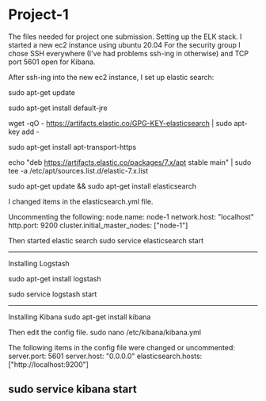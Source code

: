 # Project-1
The files needed for project one submission.
Setting up the ELK stack. I started a new ec2 instance using ubuntu 20.04
For the security group I chose SSH everywhere (I've had problems ssh-ing in otherwise) and TCP port 5601 
open for Kibana.

After ssh-ing into the new ec2 instance, I set up elastic search:

sudo apt-get update

sudo apt-get install default-jre

wget -qO - https://artifacts.elastic.co/GPG-KEY-elasticsearch | sudo apt-key add -

sudo apt-get install apt-transport-https

echo "deb https://artifacts.elastic.co/packages/7.x/apt stable main" | sudo tee -a /etc/apt/sources.list.d/elastic-7.x.list

sudo apt-get update && sudo apt-get install elasticsearch

I changed items in the elasticsearch.yml file. 

Uncommenting the following:
 node.name: node-1
network.host: "localhost"
http.port: 9200
cluster.initial_master_nodes: ["node-1"]

Then started elastic search
sudo service elasticsearch start

-------------------------------------------------------------------------------
Installing Logstash

sudo apt-get install logstash

sudo service logstash start

-------------------------------------------------------------------------------
Installing Kibana
sudo apt-get install kibana

Then edit the config file.
sudo nano /etc/kibana/kibana.yml

The following items in the config file were changed or uncommented:
server.port: 5601
server.host: "0.0.0.0"
elasticsearch.hosts: ["http://localhost:9200"]

sudo service kibana start
--------------------------------------------------------------------------------

